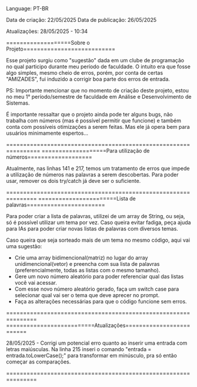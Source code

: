 Language: PT-BR

Data de criação: 22/05/2025
Data de publicação: 26/05/2025

Atualizações: 28/05/2025 - 10:34

===================Sobre o Projeto===========================

Esse projeto surgiu como "sugestão" dada em um clube de programação
no qual participo durante meu período de faculdade. O intuito era que
fosse algo simples, mesmo cheio de erros, porém, por conta de certas
"AMIZADES", fui induzido a corrigir boa parte dos erros de entrada.

PS: Importante mencionar que no momento de criação deste projeto, estou
no meu 1° período/semestre de faculdade em Análise e Desenvolvimento de Sistemas.

É importante ressaltar que o projeto ainda pode ter alguns bugs,
não trabalha com números (mas é possível permitir que funcione) e também
conta com possíveis otimizações a serem feitas. Mas ele já opera bem para usuários
minimamente espertos...

================================================================
===================Para utilização de números===================

Atualmente, nas linhas 141 e 217, temos um tratamento de erros que
impede a utilização de números nas palavras a serem descobertas. Para
poder usar, remover os dois try/catch já deve ser o suficiente.

===============================================================
=======================Lista de palavras=======================

Para poder criar a lista de palavras, utilizei de um array de String, ou seja,
só é possível utilizar um tema por vez. Caso queira evitar fadiga, peça ajuda para
IAs para poder criar novas listas de palavras com diversos temas. 

Caso queira que seja sorteado mais de um tema no mesmo código, aqui vai uma sugestão:
- Crie uma array bidimencional(matriz) no lugar do array unidimencional(vetor) e preencha
com sua lista de palavras (preferencialmente, todas as listas com o mesmo tamanho).
- Gere um novo número aleatório para poder referenciar qual das listas você vai acessar.
- Com esse novo número aleatório gerado, faça um switch case para selecionar qual vai ser o tema
que deve aprecer no prompt.
- Faça as alterações necessárias para que o código funcione sem erros.

===============================================================
==========================Atualizações=========================

28/05/2025 - Corrigi um potencial erro quanto ao inserir uma entrada com letras maiúsculas. Na 
linha 215 inseri o comando "entrada = entrada.toLowerCase();" para transformar em minúsculo, 
pra só então começar as comparações.

===============================================================
